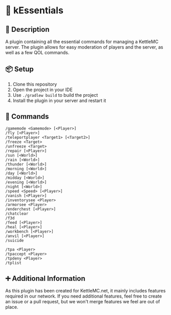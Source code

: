 # 💙 kEssentials

## 📝 Description
A plugin containing all the essential commands for managing a KettleMC server.
The plugin allows for easy moderation of players and the server, as well as a few QOL commands.

## 📦 Setup
1. Clone this repository
2. Open the project in your IDE
3. Use `./gradlew build` to build the project
4. Install the plugin in your server and restart it

## 🧾 Commands
```
/gamemode <Gamemode> [<Player>]
/fly [<Player>]
/teleportplayer <Target1> [<Target2>]
/freeze <Target>
/unfreeze <Target>
/repair [<Player>]
/sun [<World>]
/rain [<World>]
/thunder [<World>]
/morning [<World>]
/day [<World>]
/midday [<World>]
/evening [<World>]
/night [<World>]
/speed <Speed> [<Player>]
/vanish [<Player>]
/inventorysee <Player>
/armorsee <Player>
/enderchest [<Player>]
/chatclear
/f3d
/feed [<Player>]
/heal [<Player>]
/workbench [<Player>]
/anvil [<Player>]
/suicide

/tpa <Player>
/tpaccept <Player>
/tpdeny <Player>
/tplist
```

## ➕ Additional Information
As this plugin has been created for KettleMC.net, it mainly includes features required in our network. If you need additional features, feel free to create an issue or a pull request, but we won't merge features we feel are out of place.